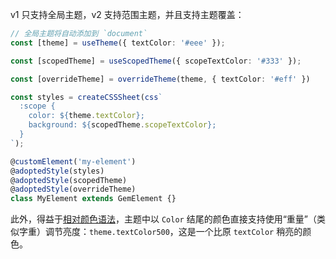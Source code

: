 v1 只支持全局主题，v2 支持范围主题，并且支持主题覆盖：

```ts
// 全局主题将自动添加到 `document`
const [theme] = useTheme({ textColor: '#eee' });

const [scopedTheme] = useScopedTheme({ scopeTextColor: '#333' });

const [overrideTheme] = overrideTheme(theme, { textColor: '#eff' })

const styles = createCSSSheet(css`
  :scope {
    color: ${theme.textColor};
    background: ${scopedTheme.scopeTextColor};
  }
`);

@customElement('my-element')
@adoptedStyle(styles)
@adoptedStyle(scopedTheme)
@adoptedStyle(overrideTheme)
class MyElement extends GemElement {}
```

此外，得益于[相对颜色语法](https://developer.mozilla.org/en-US/docs/Web/CSS/CSS_colors/Relative_colors)，主题中以 `Color` 结尾的颜色直接支持使用“重量”（类似字重）调节亮度：`theme.textColor500`，这是一个比原 `textColor` 稍亮的颜色。
